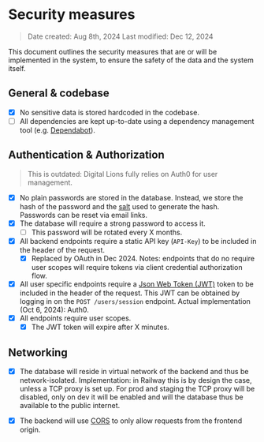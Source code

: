 # Security measures

> Date created: Aug 8th, 2024
> Last modified: Dec 12, 2024


This document outlines the security measures that are or will be implemented in the system, to ensure the safety of the data and the system itself.

## General & codebase

- [x] No sensitive data is stored hardcoded in the codebase.
- [ ] All dependencies are kept up-to-date using a dependency management tool (e.g. [Dependabot](https://github.com/dependabot)).

## Authentication & Authorization

> This is outdated: Digital Lions fully relies on Auth0 for user management.

- [x] No plain passwords are stored in the database. Instead, we store the hash of the password and the [salt](https://auth0.com/blog/adding-salt-to-hashing-a-better-way-to-store-passwords/) used to generate the hash. Passwords can be reset via email links.
- [x] The database will require a strong password to access it.
  - [ ] This password will be rotated every X months.
- [x] All backend endpoints require a static API key (`API-Key`) to be included in the header of the request. 
  - [x] Replaced by OAuth in Dec 2024. Notes: endpoints that do no require user scopes will require tokens via client credential authorization flow.
- [x] All user specific endpoints require a [Json Web Token (JWT)](https://blog.logrocket.com/secure-rest-api-jwt-authentication/) token to be included in the header of the request. This JWT can be obtained by logging in on the `POST /users/session` endpoint. Actual implementation (Oct 6, 2024): Auth0.
- [x] All endpoints require user scopes.
  - [x] The JWT token will expire after X minutes. 

## Networking

- [x] The database will reside in virtual network of the backend and thus be network-isolated. Implementation: in Railway this is by design the case, unless a TCP proxy is set up. For prod and staging the TCP proxy will be disabled, only on dev it will be enabled and will the database thus be available to the public internet.
- [x] The backend will use [CORS](https://developer.mozilla.org/en-US/docs/Web/HTTP/CORS) to only allow requests from the frontend origin.


